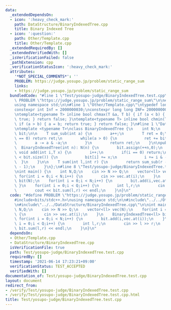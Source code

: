```yaml
---
data:
  _extendedDependsOn:
  - icon: ':heavy_check_mark:'
    path: DataStructure/BinaryIndexedTree.cpp
    title: Binary Indexed Tree
  - icon: ':question:'
    path: Other/Template.cpp
    title: Other/Template.cpp
  _extendedRequiredBy: []
  _extendedVerifiedWith: []
  _isVerificationFailed: false
  _pathExtension: cpp
  _verificationStatusIcon: ':heavy_check_mark:'
  attributes:
    '*NOT_SPECIAL_COMMENTS*': ''
    PROBLEM: https://judge.yosupo.jp/problem/static_range_sum
    links:
    - https://judge.yosupo.jp/problem/static_range_sum
  bundledCode: "#line 1 \"Test/yosupo-judge/BinaryIndexedTree.test.cpp\"\n#define\
    \ PROBLEM \"https://judge.yosupo.jp/problem/static_range_sum\"\n\n#include<bits/stdc++.h>\n\
    using namespace std;\n\n#line 1 \"Other/Template.cpp\"\ntypedef long long ll;\n\
    constexpr int Inf = 2000000030;\nconstexpr long long INF= 2000000000000000000;\n\
    \ntemplate<typename T> inline bool chmax(T &a, T b) { if (a < b) { a = b; return\
    \ true; } return false; }\ntemplate<typename T> inline bool chmin(T &a, T b) {\
    \ if (a > b) { a = b; return true; } return false; }\n#line 1 \"DataStructure/BinaryIndexedTree.cpp\"\
    \ntemplate <typename T>\nclass BinaryIndexedTree {\n    int N;\n    vector<T>\
    \ bit;\n\n    T sum_sub(int a) {\n        a++;\n        T ret = 0;\n        if(a\
    \ == 0) return ret;\n        while(a > 0) {\n            ret += bit[a];\n    \
    \        a -= a & -a;\n        }\n        return ret;\n    }\n\npublic:\n\n  \
    \  BinaryIndexedTree(int n): N(n) {\n        bit.assign(++n,0);\n    }\n\n   \
    \ void add(int i,T x) {\n        i++;\n        if(i == 0) return;\n        while(i\
    \ < bit.size()) {\n            bit[i] += x;\n            i += i & -i;\n      \
    \  }\n    }\n\n    T sum(int l,int r) {\n        return sum_sub(r - 1) - sum_sub(l\
    \ - 1);\n    }\n};\n#line 8 \"Test/yosupo-judge/BinaryIndexedTree.test.cpp\"\n\
    \nint main() {\n    int N,Q;\n    cin >> N >> Q;\n    vector<ll> vec(N);\n   \
    \ for(int i = 0;i < N;i++) {\n        cin >> vec.at(i);\n    }\n    BinaryIndexedTree<ll>\
    \ bit(N);\n    for(int i = 0;i < N;i++) {\n        bit.add(i,vec.at(i));\n   \
    \ }\n    for(int i = 0;i < Q;i++) {\n        int l,r;\n        cin >> l >> r;\n\
    \        cout << bit.sum(l,r) << endl;\n    }\n}\n"
  code: "#define PROBLEM \"https://judge.yosupo.jp/problem/static_range_sum\"\n\n\
    #include<bits/stdc++.h>\nusing namespace std;\n\n#include\"../../Other/Template.cpp\"\
    \n#include\"../../DataStructure/BinaryIndexedTree.cpp\"\n\nint main() {\n    int\
    \ N,Q;\n    cin >> N >> Q;\n    vector<ll> vec(N);\n    for(int i = 0;i < N;i++)\
    \ {\n        cin >> vec.at(i);\n    }\n    BinaryIndexedTree<ll> bit(N);\n   \
    \ for(int i = 0;i < N;i++) {\n        bit.add(i,vec.at(i));\n    }\n    for(int\
    \ i = 0;i < Q;i++) {\n        int l,r;\n        cin >> l >> r;\n        cout <<\
    \ bit.sum(l,r) << endl;\n    }\n}\n"
  dependsOn:
  - Other/Template.cpp
  - DataStructure/BinaryIndexedTree.cpp
  isVerificationFile: true
  path: Test/yosupo-judge/BinaryIndexedTree.test.cpp
  requiredBy: []
  timestamp: '2021-06-14 17:23:21+09:00'
  verificationStatus: TEST_ACCEPTED
  verifiedWith: []
documentation_of: Test/yosupo-judge/BinaryIndexedTree.test.cpp
layout: document
redirect_from:
- /verify/Test/yosupo-judge/BinaryIndexedTree.test.cpp
- /verify/Test/yosupo-judge/BinaryIndexedTree.test.cpp.html
title: Test/yosupo-judge/BinaryIndexedTree.test.cpp
---
```

